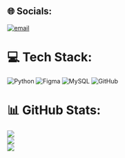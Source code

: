 
## 🌐 Socials:
[![email](https://img.shields.io/badge/Email-D14836?logo=gmail&logoColor=white)](mailto:rohithrpai07@proton.me) 

# 💻 Tech Stack:
![Python](https://img.shields.io/badge/python-3670A0?style=for-the-badge&logo=python&logoColor=ffdd54) ![Figma](https://img.shields.io/badge/figma-%23F24E1E.svg?style=for-the-badge&logo=figma&logoColor=white) ![MySQL](https://img.shields.io/badge/mysql-4479A1.svg?style=for-the-badge&logo=mysql&logoColor=white) ![GitHub](https://img.shields.io/badge/github-%23121011.svg?style=for-the-badge&logo=github&logoColor=white)
# 📊 GitHub Stats:
![](https://github-readme-stats.vercel.app/api?username=chayotic&theme=tokyonight&hide_border=true&include_all_commits=false&count_private=false)<br/>
![](https://nirzak-streak-stats.vercel.app/?user=chayotic&theme=tokyonight&hide_border=true)<br/>
![](https://github-readme-stats.vercel.app/api/top-langs/?username=chayotic&theme=tokyonight&hide_border=true&include_all_commits=false&count_private=false&layout=compact)